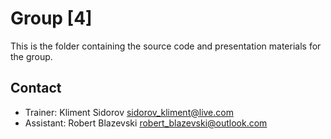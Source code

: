 # Group [4]

This is the folder containing the source code and presentation materials for the group.

## Contact

- Trainer: Kliment Sidorov sidorov_kliment@live.com
- Assistant: Robert Blazevski robert_blazevski@outlook.com
